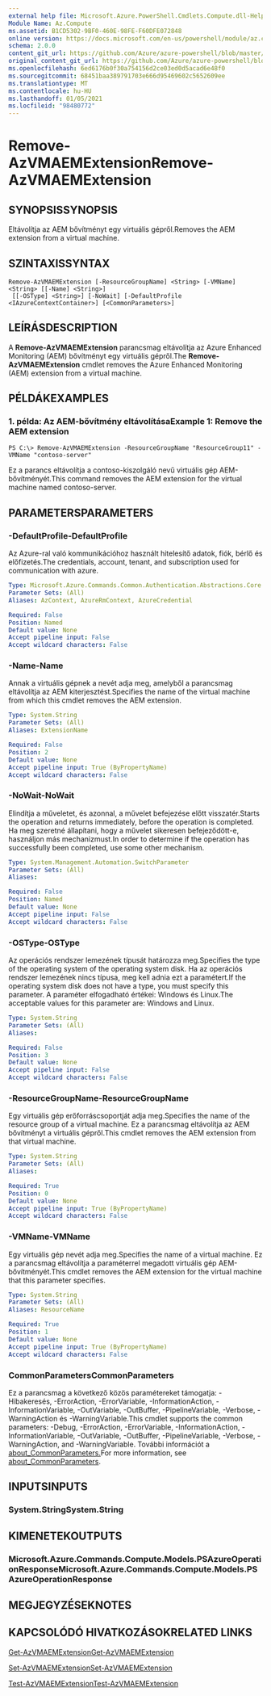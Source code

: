 ```yaml
---
external help file: Microsoft.Azure.PowerShell.Cmdlets.Compute.dll-Help.xml
Module Name: Az.Compute
ms.assetid: B1CD5302-9BF0-460E-98FE-F60DFE072848
online version: https://docs.microsoft.com/en-us/powershell/module/az.compute/remove-azvmaemextension
schema: 2.0.0
content_git_url: https://github.com/Azure/azure-powershell/blob/master/src/Compute/Compute/help/Remove-AzVMAEMExtension.md
original_content_git_url: https://github.com/Azure/azure-powershell/blob/master/src/Compute/Compute/help/Remove-AzVMAEMExtension.md
ms.openlocfilehash: 6ed6176b0f30a754156d2ce03ed0d5acad6e48f0
ms.sourcegitcommit: 68451baa389791703e666d95469602c5652609ee
ms.translationtype: MT
ms.contentlocale: hu-HU
ms.lasthandoff: 01/05/2021
ms.locfileid: "98480772"
---
```

# <span data-ttu-id="c4c65-101">Remove-AzVMAEMExtension</span><span class="sxs-lookup"><span data-stu-id="c4c65-101">Remove-AzVMAEMExtension</span></span>

## <span data-ttu-id="c4c65-102">SYNOPSIS</span><span class="sxs-lookup"><span data-stu-id="c4c65-102">SYNOPSIS</span></span>
<span data-ttu-id="c4c65-103">Eltávolítja az AEM bővítményt egy virtuális gépről.</span><span class="sxs-lookup"><span data-stu-id="c4c65-103">Removes the AEM extension from a virtual machine.</span></span>

## <span data-ttu-id="c4c65-104">SZINTAXIS</span><span class="sxs-lookup"><span data-stu-id="c4c65-104">SYNTAX</span></span>

```
Remove-AzVMAEMExtension [-ResourceGroupName] <String> [-VMName] <String> [[-Name] <String>]
 [[-OSType] <String>] [-NoWait] [-DefaultProfile <IAzureContextContainer>] [<CommonParameters>]
```

## <span data-ttu-id="c4c65-105">LEÍRÁS</span><span class="sxs-lookup"><span data-stu-id="c4c65-105">DESCRIPTION</span></span>
<span data-ttu-id="c4c65-106">A **Remove-AzVMAEMExtension** parancsmag eltávolítja az Azure Enhanced Monitoring (AEM) bővítményt egy virtuális gépről.</span><span class="sxs-lookup"><span data-stu-id="c4c65-106">The **Remove-AzVMAEMExtension** cmdlet removes the Azure Enhanced Monitoring (AEM) extension from a virtual machine.</span></span>

## <span data-ttu-id="c4c65-107">PÉLDÁK</span><span class="sxs-lookup"><span data-stu-id="c4c65-107">EXAMPLES</span></span>

### <span data-ttu-id="c4c65-108">1. példa: Az AEM-bővítmény eltávolítása</span><span class="sxs-lookup"><span data-stu-id="c4c65-108">Example 1: Remove the AEM extension</span></span>
```
PS C:\> Remove-AzVMAEMExtension -ResourceGroupName "ResourceGroup11" -VMName "contoso-server"
```

<span data-ttu-id="c4c65-109">Ez a parancs eltávolítja a contoso-kiszolgáló nevű virtuális gép AEM-bővítményét.</span><span class="sxs-lookup"><span data-stu-id="c4c65-109">This command removes the AEM extension for the virtual machine named contoso-server.</span></span>

## <span data-ttu-id="c4c65-110">PARAMETERS</span><span class="sxs-lookup"><span data-stu-id="c4c65-110">PARAMETERS</span></span>

### <span data-ttu-id="c4c65-111">-DefaultProfile</span><span class="sxs-lookup"><span data-stu-id="c4c65-111">-DefaultProfile</span></span>
<span data-ttu-id="c4c65-112">Az Azure-ral való kommunikációhoz használt hitelesítő adatok, fiók, bérlő és előfizetés.</span><span class="sxs-lookup"><span data-stu-id="c4c65-112">The credentials, account, tenant, and subscription used for communication with azure.</span></span>

```yaml
Type: Microsoft.Azure.Commands.Common.Authentication.Abstractions.Core.IAzureContextContainer
Parameter Sets: (All)
Aliases: AzContext, AzureRmContext, AzureCredential

Required: False
Position: Named
Default value: None
Accept pipeline input: False
Accept wildcard characters: False
```

### <span data-ttu-id="c4c65-113">-Name</span><span class="sxs-lookup"><span data-stu-id="c4c65-113">-Name</span></span>
<span data-ttu-id="c4c65-114">Annak a virtuális gépnek a nevét adja meg, amelyből a parancsmag eltávolítja az AEM kiterjesztést.</span><span class="sxs-lookup"><span data-stu-id="c4c65-114">Specifies the name of the virtual machine from which this cmdlet removes the AEM extension.</span></span>

```yaml
Type: System.String
Parameter Sets: (All)
Aliases: ExtensionName

Required: False
Position: 2
Default value: None
Accept pipeline input: True (ByPropertyName)
Accept wildcard characters: False
```

### <span data-ttu-id="c4c65-115">-NoWait</span><span class="sxs-lookup"><span data-stu-id="c4c65-115">-NoWait</span></span>
<span data-ttu-id="c4c65-116">Elindítja a műveletet, és azonnal, a művelet befejezése előtt visszatér.</span><span class="sxs-lookup"><span data-stu-id="c4c65-116">Starts the operation and returns immediately, before the operation is completed.</span></span> <span data-ttu-id="c4c65-117">Ha meg szeretné állapítani, hogy a művelet sikeresen befejeződött-e, használjon más mechanizmust.</span><span class="sxs-lookup"><span data-stu-id="c4c65-117">In order to determine if the operation has successfully been completed, use some other mechanism.</span></span>

```yaml
Type: System.Management.Automation.SwitchParameter
Parameter Sets: (All)
Aliases:

Required: False
Position: Named
Default value: None
Accept pipeline input: False
Accept wildcard characters: False
```

### <span data-ttu-id="c4c65-118">-OSType</span><span class="sxs-lookup"><span data-stu-id="c4c65-118">-OSType</span></span>
<span data-ttu-id="c4c65-119">Az operációs rendszer lemezének típusát határozza meg.</span><span class="sxs-lookup"><span data-stu-id="c4c65-119">Specifies the type of the operating system of the operating system disk.</span></span>
<span data-ttu-id="c4c65-120">Ha az operációs rendszer lemezének nincs típusa, meg kell adnia ezt a paramétert.</span><span class="sxs-lookup"><span data-stu-id="c4c65-120">If the operating system disk does not have a type, you must specify this parameter.</span></span>
<span data-ttu-id="c4c65-121">A paraméter elfogadható értékei: Windows és Linux.</span><span class="sxs-lookup"><span data-stu-id="c4c65-121">The acceptable values for this parameter are: Windows and Linux.</span></span>

```yaml
Type: System.String
Parameter Sets: (All)
Aliases:

Required: False
Position: 3
Default value: None
Accept pipeline input: False
Accept wildcard characters: False
```

### <span data-ttu-id="c4c65-122">-ResourceGroupName</span><span class="sxs-lookup"><span data-stu-id="c4c65-122">-ResourceGroupName</span></span>
<span data-ttu-id="c4c65-123">Egy virtuális gép erőforráscsoportját adja meg.</span><span class="sxs-lookup"><span data-stu-id="c4c65-123">Specifies the name of the resource group of a virtual machine.</span></span>
<span data-ttu-id="c4c65-124">Ez a parancsmag eltávolítja az AEM bővítményt a virtuális gépről.</span><span class="sxs-lookup"><span data-stu-id="c4c65-124">This cmdlet removes the AEM extension from that virtual machine.</span></span>

```yaml
Type: System.String
Parameter Sets: (All)
Aliases:

Required: True
Position: 0
Default value: None
Accept pipeline input: True (ByPropertyName)
Accept wildcard characters: False
```

### <span data-ttu-id="c4c65-125">-VMName</span><span class="sxs-lookup"><span data-stu-id="c4c65-125">-VMName</span></span>
<span data-ttu-id="c4c65-126">Egy virtuális gép nevét adja meg.</span><span class="sxs-lookup"><span data-stu-id="c4c65-126">Specifies the name of a virtual machine.</span></span>
<span data-ttu-id="c4c65-127">Ez a parancsmag eltávolítja a paraméterrel megadott virtuális gép AEM-bővítményét.</span><span class="sxs-lookup"><span data-stu-id="c4c65-127">This cmdlet removes the AEM extension for the virtual machine that this parameter specifies.</span></span>

```yaml
Type: System.String
Parameter Sets: (All)
Aliases: ResourceName

Required: True
Position: 1
Default value: None
Accept pipeline input: True (ByPropertyName)
Accept wildcard characters: False
```

### <span data-ttu-id="c4c65-128">CommonParameters</span><span class="sxs-lookup"><span data-stu-id="c4c65-128">CommonParameters</span></span>
<span data-ttu-id="c4c65-129">Ez a parancsmag a következő közös paramétereket támogatja: -Hibakeresés, -ErrorAction, -ErrorVariable, -InformationAction, -InformationVariable, -OutVariable, -OutBuffer, -PipelineVariable, -Verbose, -WarningAction és -WarningVariable.</span><span class="sxs-lookup"><span data-stu-id="c4c65-129">This cmdlet supports the common parameters: -Debug, -ErrorAction, -ErrorVariable, -InformationAction, -InformationVariable, -OutVariable, -OutBuffer, -PipelineVariable, -Verbose, -WarningAction, and -WarningVariable.</span></span> <span data-ttu-id="c4c65-130">További információt a [about_CommonParameters.](http://go.microsoft.com/fwlink/?LinkID=113216)</span><span class="sxs-lookup"><span data-stu-id="c4c65-130">For more information, see [about_CommonParameters](http://go.microsoft.com/fwlink/?LinkID=113216).</span></span>

## <span data-ttu-id="c4c65-131">INPUTS</span><span class="sxs-lookup"><span data-stu-id="c4c65-131">INPUTS</span></span>

### <span data-ttu-id="c4c65-132">System.String</span><span class="sxs-lookup"><span data-stu-id="c4c65-132">System.String</span></span>

## <span data-ttu-id="c4c65-133">KIMENETEK</span><span class="sxs-lookup"><span data-stu-id="c4c65-133">OUTPUTS</span></span>

### <span data-ttu-id="c4c65-134">Microsoft.Azure.Commands.Compute.Models.PSAzureOperationResponse</span><span class="sxs-lookup"><span data-stu-id="c4c65-134">Microsoft.Azure.Commands.Compute.Models.PSAzureOperationResponse</span></span>

## <span data-ttu-id="c4c65-135">MEGJEGYZÉSEK</span><span class="sxs-lookup"><span data-stu-id="c4c65-135">NOTES</span></span>

## <span data-ttu-id="c4c65-136">KAPCSOLÓDÓ HIVATKOZÁSOK</span><span class="sxs-lookup"><span data-stu-id="c4c65-136">RELATED LINKS</span></span>

[<span data-ttu-id="c4c65-137">Get-AzVMAEMExtension</span><span class="sxs-lookup"><span data-stu-id="c4c65-137">Get-AzVMAEMExtension</span></span>](./Get-AzVMAEMExtension.md)

[<span data-ttu-id="c4c65-138">Set-AzVMAEMExtension</span><span class="sxs-lookup"><span data-stu-id="c4c65-138">Set-AzVMAEMExtension</span></span>](./Set-AzVMAEMExtension.md)

[<span data-ttu-id="c4c65-139">Test-AzVMAEMExtension</span><span class="sxs-lookup"><span data-stu-id="c4c65-139">Test-AzVMAEMExtension</span></span>](./Test-AzVMAEMExtension.md)


